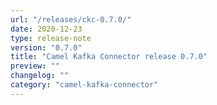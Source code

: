 ```yaml
---
url: "/releases/ckc-0.7.0/"
date: 2020-12-23
type: release-note
version: "0.7.0"
title: "Camel Kafka Connector release 0.7.0"
preview: ""
changelog: ""
category: "camel-kafka-connector"
---
```


